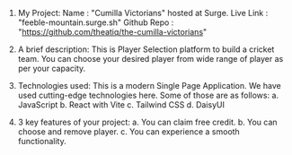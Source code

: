 1. My Project:
    Name        : "Cumilla Victorians" hosted at Surge.
    Live Link   : "feeble-mountain.surge.sh"
    Github Repo : "https://github.com/theatiq/the-cumilla-victorians"

2. A brief description:
    This is Player Selection platform to build a cricket team. You can choose your desired player from wide range of player as per your capacity.

3. Technologies used:
    This is a modern Single Page Application. We have used cutting-edge technologies here. Some of those are as follows:
    a. JavaScript
    b. React with Vite
    c. Tailwind CSS
    d. DaisyUI

4. 3 key features of your project:
    a. You can claim free credit.
    b. You can choose and remove player.
    c. You can experience a smooth functionality.